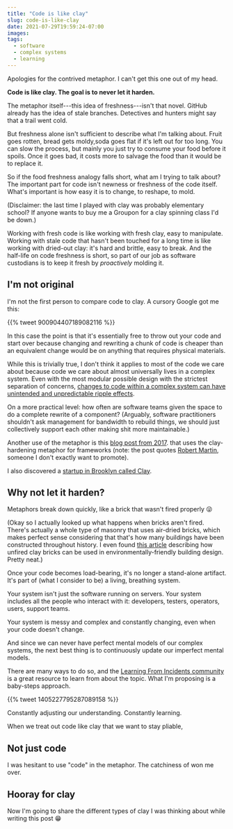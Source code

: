 ```yaml
---
title: "Code is like clay"
slug: code-is-like-clay
date: 2021-07-29T19:59:24-07:00
images:
tags:
  - software
  - complex systems
  - learning
---
```


Apologies for the contrived metaphor.
I can't get this one out of my head.

**Code is like clay.
The goal is to never let it harden.**

<!-- more -->

The metaphor itself---this idea of freshness---isn't that novel.
GitHub already has the idea of stale branches.
Detectives and hunters might say that a trail went cold.

But freshness alone isn't sufficient to describe what I'm talking about.
Fruit goes rotten, bread gets moldy,soda goes flat if it's left out for too long.
You can slow the process, but mainly you just try to consume your food before it spoils.
Once it goes bad, it costs more to salvage the food than it would be to replace it.

So if the food freshness analogy falls short, what am I trying to talk about?
The important part for code isn't newness or freshness of the code itself.
What's important is how easy it is to change, to reshape, to mold.

(Disclaimer: the last time I played with clay was probably elementary school? If anyone wants to buy me a Groupon for a clay spinning class I'd be down.)

Working with fresh code is like working with fresh clay, easy to manipulate.
Working with stale code that hasn't been touched for a long time is like working with dried-out clay: it's hard and brittle, easy to break.
And the half-life on code freshness is short,
so part of our job as software custodians is to keep it fresh by _proactively_ molding it.

## I'm not original

I'm not the first person to compare code to clay.
A cursory Google got me this:

<!-- Code is like clay; never be afraid to scrunch it into a ball and start afresh. -->
{{% tweet 900904407189082116 %}}

In this case the point is that it's essentially free to throw out your code and start over
because changing and rewriting a chunk of code is cheaper than
an equivalent change would be on anything that requires physical materials.

While this is trivially true, I don't think it applies to most of the code we care about
because code we care about almost universally lives in a complex system.
Even with the most modular possible design with the strictest separation of concerns,
[changes to code within a complex system
can have unintended and unpredictable ripple effects](https://how.complexsystems.fail).

On a more practical level:
how often are software teams given the space to do a complete rewrite of a component?
(Arguably, software practitioners shouldn't ask management for bandwidth to rebuild things,
we should just collectively support each other making shit more maintainable.)

Another use of the metaphor is this
[blog post from 2017](https://www.upbeat.it/programming-languages-and-clay/).
that uses the clay-hardening metaphor for frameworks
(note: the post quotes [Robert Martin](),
someone I don't exactly want to promote).


I also discovered a [startup in Brooklyn called Clay](https://www.clay.run).


## Why not let it harden?

Metaphors break down quickly, like a brick that wasn't fired properly 😜

(Okay so I actually looked up what happens when bricks aren't fired.
There's actually a whole type of masonry that uses air-dried bricks,
which makes perfect sense considering that
that's how many buildings have been constructed throughout history.
I even found [this article](https://www.greenspec.co.uk/building-design/unfired-clay-bricks/)
describing how unfired clay bricks can be used in environmentally-friendly building design.
Pretty neat.)

Once your code becomes load-bearing,
it's no longer a stand-alone artifact.
It's part of (what I consider to be) a living, breathing system.

Your system isn't just the software running on servers.
Your system includes all the people who interact with it:
developers, testers, operators, users, support teams.

Your system is messy and complex and constantly changing,
even when your code doesn't change.

And since we can never have perfect mental models of our complex systems,
the next best thing is to continuously update our imperfect mental models.

There are many ways to do so, and the [Learning From Incidents community]()
is a great resource to learn from about the topic.
What I'm proposing is a baby-steps approach.

<!-- Many people's notion of learning is that it is very structured. -->
{{% tweet 1405227795287089158 %}}

Constantly adjusting our understanding.
Constantly learning.



When we treat out code like clay that we want to stay pliable,








## Not just code

I was hesitant to use "code" in the metaphor.
The catchiness of won me over.



## Hooray for clay

Now I'm going to share the different types of clay
I was thinking about while writing this post 😁
